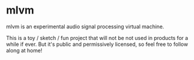 mlvm
====

mlvm is an experimental audio signal processing virtual machine.

This is a toy / sketch / fun project that will not be not used in products for a while if ever. But it's public and permissively licensed, so feel free to follow along at home! 
